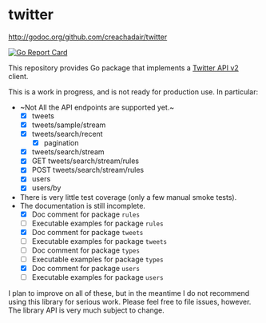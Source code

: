 # twitter

http://godoc.org/github.com/creachadair/twitter

[![Go Report Card](https://goreportcard.com/badge/github.com/creachadair/twitter)](https://goreportcard.com/report/github.com/creachadair/twitter)

This repository provides Go package that implements a [Twitter API v2][tv2]
client.

This is a work in progress, and is not ready for production use. In particular:

- ~Not All the API endpoints are supported yet.~
  - [x] tweets
  - [x] tweets/sample/stream
  - [x] tweets/search/recent
      - [x] pagination
  - [x] tweets/search/stream
  - [x] GET tweets/search/stream/rules
  - [x] POST tweets/search/stream/rules
  - [x] users
  - [x] users/by

- There is very little test coverage (only a few manual smoke tests).
- The documentation is still incomplete.
  - [x] Doc comment for package `rules`
  - [ ] Executable examples for package `rules`
  - [x] Doc comment for package `tweets`
  - [ ] Executable examples for package `tweets`
  - [ ] Doc comment for package `types`
  - [ ] Executable examples for package `types`
  - [x] Doc comment for package `users`
  - [ ] Executable examples for package `users`

I plan to improve on all of these, but in the meantime I do not recommend using
this library for serious work. Please feel free to file issues, however.  The
library API is very much subject to change.

[tv2]: https://developer.twitter.com/en/docs/twitter-api/early-access
